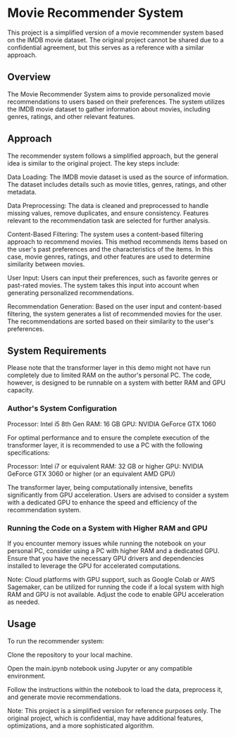 # Movie Recommender System

This project is a simplified version of a movie recommender system based on the IMDB movie dataset. The original project cannot be shared due to a confidential agreement, but this serves as a reference with a similar approach.

## Overview

The Movie Recommender System aims to provide personalized movie recommendations to users based on their preferences. The system utilizes the IMDB movie dataset to gather information about movies, including genres, ratings, and other relevant features.

## Approach

The recommender system follows a simplified approach, but the general idea is similar to the original project. The key steps include:

Data Loading: The IMDB movie dataset is used as the source of information. The dataset includes details such as movie titles, genres, ratings, and other metadata.

Data Preprocessing: The data is cleaned and preprocessed to handle missing values, remove duplicates, and ensure consistency. Features relevant to the recommendation task are selected for further analysis.

Content-Based Filtering: The system uses a content-based filtering approach to recommend movies. This method recommends items based on the user's past preferences and the characteristics of the items. In this case, movie genres, ratings, and other features are used to determine similarity between movies.

User Input: Users can input their preferences, such as favorite genres or past-rated movies. The system takes this input into account when generating personalized recommendations.

Recommendation Generation: Based on the user input and content-based filtering, the system generates a list of recommended movies for the user. The recommendations are sorted based on their similarity to the user's preferences.

## System Requirements

Please note that the transformer layer in this demo might not have run completely due to limited RAM on the author's personal PC. The code, however, is designed to be runnable on a system with better RAM and GPU capacity.

### Author's System Configuration
Processor: Intel i5 8th Gen
RAM: 16 GB
GPU: NVIDIA GeForce GTX 1060

For optimal performance and to ensure the complete execution of the transformer layer, it is recommended to use a PC with the following specifications:

Processor: Intel i7 or equivalent
RAM: 32 GB or higher
GPU: NVIDIA GeForce GTX 3060 or higher (or an equivalent AMD GPU)

The transformer layer, being computationally intensive, benefits significantly from GPU acceleration. Users are advised to consider a system with a dedicated GPU to enhance the speed and efficiency of the recommendation system.

### Running the Code on a System with Higher RAM and GPU
If you encounter memory issues while running the notebook on your personal PC, consider using a PC with higher RAM and a dedicated GPU. Ensure that you have the necessary GPU drivers and dependencies installed to leverage the GPU for accelerated computations.

Note: Cloud platforms with GPU support, such as Google Colab or AWS Sagemaker, can be utilized for running the code if a local system with high RAM and GPU is not available. Adjust the code to enable GPU acceleration as needed.



## Usage

To run the recommender system:

Clone the repository to your local machine.

Open the main.ipynb notebook using Jupyter or any compatible environment.

Follow the instructions within the notebook to load the data, preprocess it, and generate movie recommendations.

Note: This project is a simplified version for reference purposes only. The original project, which is confidential, may have additional features, optimizations, and a more sophisticated algorithm.

